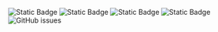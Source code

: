 ![Static Badge](https://img.shields.io/badge/blacklists-60-000000) ![Static Badge](https://img.shields.io/badge/blacklisted-3064620-cc0000) ![Static Badge](https://img.shields.io/badge/whitelisted-2244-00CC00) ![Static Badge](https://img.shields.io/badge/streaming_blacklist-28107-000000) ![GitHub issues](https://img.shields.io/github/issues/fabriziosalmi/blacklists)
